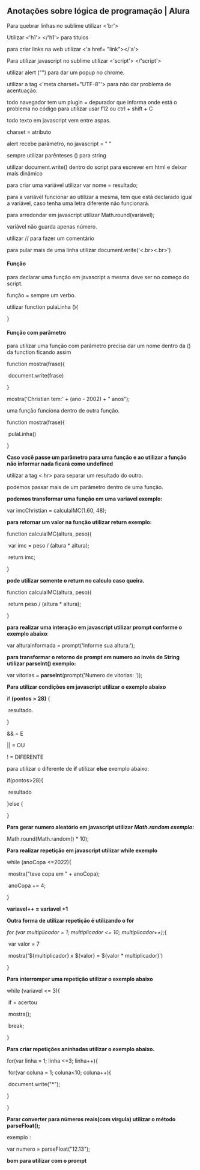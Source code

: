 ##	 Anotações sobre lógica de programação | Alura

Para quebrar linhas no sublime utilizar <'br'>

Utilizar <'h1'> </'h1'> para titulos

para criar links na web utilizar <'a href= "link"></'a'>

Para utilizar javascript no sublime utilizar <'script'> </'script'>

utilizar alert ("") para dar um popup no chrome.

utilizar a tag <'meta charset="UTF-8"'> para não dar problema de acentuação.

todo navegador tem um plugin = depurador que informa onde está o problema no código para utilizar usar f12 ou ctrl + shift + C

todo texto em javascript vem entre aspas.

charset = atributo

alert recebe parâmetro, no javascript = " "

sempre utilizar parênteses () para string

utilizar document.write() dentro do script para escrever em html e deixar mais dinâmico 

para criar uma variável utilizar var nome = resultado;

para a variável funcionar ao utilizar a mesma, tem que está declarado igual a variável, caso tenha uma letra diferente não funcionará.

para arredondar em javascript utilizar Math.round(variável);

variável não guarda apenas número.

utilizar // para fazer um comentário

para pular mais de uma linha utilizar document.write('<.br><.br>')

#### Função

para declarar uma função em javascript a mesma deve ser no começo do script.

função = sempre um verbo.

utilizar function pulaLinha (){

}

#### Função com parâmetro

para utilizar uma função com parâmetro precisa dar um nome dentro da () da function ficando assim

function mostra(frase){

​		document.write(frase)

} 

mostra('Christian tem:' + (ano - 2002) + " anos");

uma função funciona dentro de outra função.

function mostra(frase){

​	pulaLinha()

}

**Caso você passe um parâmetro para uma função e ao utilizar a função não informar nada ficará como undefined**

utilizar a tag <.hr> para separar um resultado do outro.

podemos passar mais de um parâmetro dentro de uma função.

**podemos transformar uma função em uma variavel exemplo:**

var imcChristian = calculaIMC(1.60, 48); 

**para retornar um valor na função utilizar return exemplo:**

function calculaIMC(altura, peso){

​	var imc = peso / (altura * altura);

​	return imc;

}

**pode utilizar somente o return no calculo caso queira.**

function calculaIMC(altura, peso){

​	return peso / (altura * altura);	

}

**para realizar uma interação em javascript utilizar prompt conforme o exemplo abaixo**:

var alturaInformada = prompt('Informe sua altura:');

**para transformar o retorno de prompt em numero ao invés de String utilizar parseInt() exemplo:**

var vitorias = **parseInt**(prompt('Numero de vitorias: '));

**Para utilizar condições em javascript utilizar o exemplo abaixo**

if **(**pontos > 28**)** {

​	resultado.

}

&& = E

|| = OU

! = DIFERENTE

para utilizar o diferente de **if** utilizar **else** exemplo abaixo:

if(pontos>28){

​	resultado

}else {

}

**Para gerar numero aleatório em javascript utilizar *Math.random exemplo:***

Math.round(Math.random() * 10);

**Para realizar repetição em javascript utilizar while exemplo**

while (anoCopa <=2022){

​	mostra("teve  copa em " + anoCopa);

​	anoCopa += 4;

}

**variavel++ = variavel +1**

**Outra forma de utilizar repetição é utilizando o for**

*for (var multiplicador = 1; multiplicador <= 10; multiplicador++);*{

​	var valor = 7

​	mostra('${multiplicador} x ${valor} = ${valor * multiplicador}')

}

**Para interromper uma repetição utilizar  o exemplo abaixo**

while (variavel <= 3){

​	if = acertou

​	mostra();

​	break;

}

**Para criar repetições aninhadas utilizar o exemplo abaixo.**

for(var linha = 1; linha <=3; linha++){

​	for(var coluna = 1; coluna<10; coluna++){

​	document.write("*");

}

}

**Parar converter para números reais(com virgula) utilizar o método parseFloat();**

exemplo :

var numero = parseFloat("12.13");

**bom para utilizar com o prompt**
